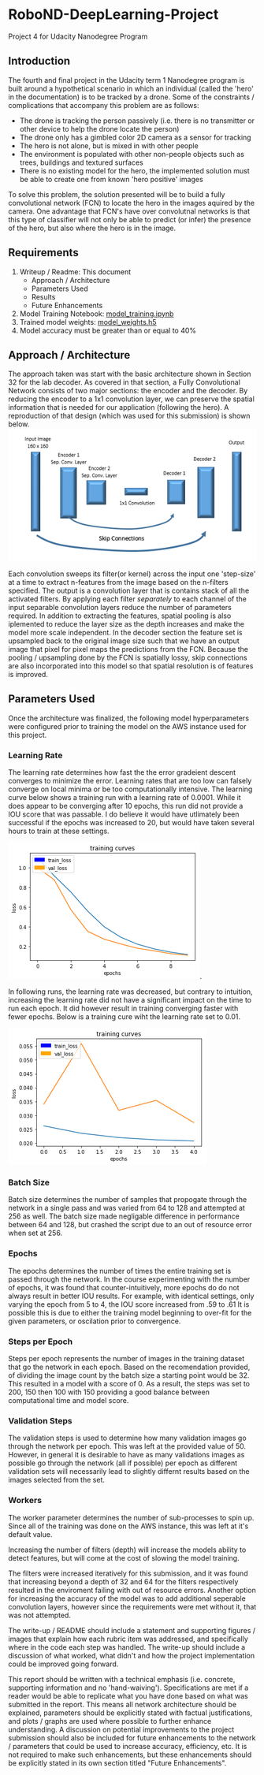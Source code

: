 # RoboND-DeepLearning-Project
Project 4 for Udacity Nanodegree Program

## Introduction
The fourth and final project in the Udacity term 1 Nanodegree program is built around a hypothetical scenario in which an individual (called the 'hero' in the documentation)  is to be tracked by a drone. Some of the constraints / complications that accompany this problem are as follows:
 
 - The drone is tracking the person passively (i.e. there is no transmitter or other device to help the drone locate the person)
 - The drone only has a gimbled color 2D camera as a sensor for tracking
 - The hero is not alone, but is mixed in with other people
 - The environment is populated with other non-people objects such as trees, buildings and textured surfaces
 - There is no existing model for the hero, the implemented solution must be able to create one from known 'hero positive' images 

To solve this problem, the solution presented will be to build a fully convolutional network (FCN) to locate the hero in the images aquired by the camera. One advantage that FCN's have over convolutnal networks is that this type of classifier will not only be able to predict (or infer) the presence of the hero, but also where the hero is in the image.

## Requirements
 1. Writeup / Readme: This document
    - Approach / Architecture
    - Parameters Used
    - Results
    - Future Enhancements
 2. Model Training Notebook: [model_training.ipynb](model_training.ipynb)
 3. Trained model weights: [model_weights.h5](model_weights.h5)
 4. Model accuracy must be greater than or equal to 40%
 
 
## Approach / Architecture
The approach taken was start with the basic architecture shown in Section 32 for the lab decoder. As covered in that section, a Fully Convolutional Network consists of two major sections: the encoder and the decoder. By reducing the encoder to a 1x1 convolution layer, we can preserve the spatial information that is needed for our application (following the hero). A reproduction of that design (which was used for this submission) is shown below.
![FCN](FCN.png)

Each convolution sweeps its filter(or kernel) across the input one 'step-size' at a time to extract n-features from the image based on the n-filters specified. The output is a convolution layer that is contains stack of all the activated filters. By applying each filter *separately* to each channel of the input separable convolution layers reduce the number of parameters required. In addition to extracting the features, spatial pooling is also iplemented to reduce the layer size as the depth increases and make the model more scale independent. 
In the decoder section the feature set is upsampled back to the original image size such that we have an output image that pixel for pixel maps the predictions from the FCN. Because the pooling / upsampling done by the FCN is spatially lossy, skip connections are also incorporated into this model so that spatial resolution is of features is improved. 

## Parameters Used
Once the architecture was finalized, the following model hyperparameters were configured prior to training the model on the AWS instance used for this project.

### Learning Rate
The learning rate determines how fast the the error gradeient descent converges to minimize the error. Learning rates that are too low can falsely converge on local minima or be too computationally intensive. The learning curve below shows a training run with a learning rate of 0.0001. While it does appear to be converging after 10 epochs, this run did not provide a IOU score that was passable. I do believe it would have utlimately been successful if the epochs was increased to 20, but would have taken several hours to train at these settings.

 ![Low Learning Rate](TrainingCurveLowLearningRate.png).
 
 In following runs, the learning rate was decreased, but contrary to intuition, increasing the learning rate did not have a significant impact on the time to run each epoch. It did however result in training converging faster with fewer epochs. Below is a training cure wiht the learning rate set to 0.01.
 
 ![High Learning Rate](TrainingCurveHighLearningRate.png)
 
 ### Batch Size
 Batch size determines the number of samples that propogate through the network in a single pass and was varied from 64 to 128 and attempted at 256 as well. The batch size made negligable difference in performance between 64 and 128, but crashed the script due to an out of resource error when set at 256.
 
 ### Epochs
 The epochs determines the number of times the entire training set is passed through the network. In the course experimenting with the number of epochs, it was found that counter-intuitively, more epochs do do not always result in better IOU results. For example, with identical settings, only varying the epoch from 5 to 4, the IOU score increased from .59 to .61 It is possible this is due to either the training model beginning to over-fit for the given parameters, or oscilation prior to convergence.
 
 ### Steps per Epoch
 Steps per epoch represents the number of images in the training dataset that go the network in each epoch. Based on the recomendation provided, of dividing the image count by the batch size a starting point would be 32. This resulted in a model with a score of 0. As a result, the steps was set to 200, 150 then 100 with 150 providing a good balance between computational time and model score.
 
 ### Validation Steps
 The validation steps is used to determine how many validation images go through the network per epoch. This was left at the provided value of 50. However, in general it is desirable to have as many validations images as possible go through the network (all if possible) per epoch as different validation sets will necessarily lead to slightly differnt results based on the images selected from the set.
 
 ### Workers
 The worker parameter determines the number of sub-processes to spin up. Since all of the training was done on the AWS instance, this was left at it's default value.
 
  Increasing the number of filters (depth) will increase the models ability to detect features, but will come at the cost of slowing the model training.
 

The filters were increased iteratively for this submission, and it was found that increasing beyond a depth of 32 and 64 for the filters respectively resulted in the enviroment failing with out of resource errors. Another option for increasing the accuracy of the model was to add additional seperable convolution layers, however since the requirements were met without it, that was not attempted. 

The write-up / README should include a statement and supporting figures / images that explain how each rubric item was addressed, and specifically where in the code each step was handled. The write-up should include a discussion of what worked, what didn't and how the project implementation could be improved going forward.

This report should be written with a technical emphasis (i.e. concrete, supporting information and no 'hand-waiving'). Specifications are met if a reader would be able to replicate what you have done based on what was submitted in the report. This means all network architecture should be explained, parameters should be explicitly stated with factual justifications, and plots / graphs are used where possible to further enhance understanding. A discussion on potential improvements to the project submission should also be included for future enhancements to the network / parameters that could be used to increase accuracy, efficiency, etc. It is not required to make such enhancements, but these enhancements should be explicitly stated in its own section titled "Future Enhancements".
